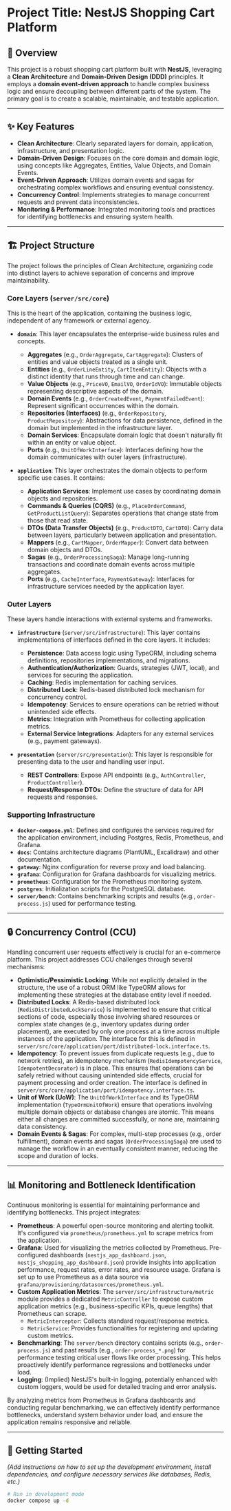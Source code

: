 # Project Title: NestJS Shopping Cart Platform

## 🚀 Overview

This project is a robust shopping cart platform built with **NestJS**, leveraging a **Clean Architecture** and **Domain-Driven Design (DDD)** principles. It employs a **domain event-driven approach** to handle complex business logic and ensure decoupling between different parts of the system. The primary goal is to create a scalable, maintainable, and testable application.

---

## ✨ Key Features

* **Clean Architecture**: Clearly separated layers for domain, application, infrastructure, and presentation logic.
* **Domain-Driven Design**: Focuses on the core domain and domain logic, using concepts like Aggregates, Entities, Value Objects, and Domain Events.
* **Event-Driven Approach**: Utilizes domain events and sagas for orchestrating complex workflows and ensuring eventual consistency.
* **Concurrency Control**: Implements strategies to manage concurrent requests and prevent data inconsistencies.
* **Monitoring & Performance**: Integrated monitoring tools and practices for identifying bottlenecks and ensuring system health.

---

## 🏗️ Project Structure

The project follows the principles of Clean Architecture, organizing code into distinct layers to achieve separation of concerns and improve maintainability.

### Core Layers (`server/src/core`)

This is the heart of the application, containing the business logic, independent of any framework or external agency.

* **`domain`**: This layer encapsulates the enterprise-wide business rules and concepts.
    * **Aggregates** (e.g., `OrderAggregate`, `CartAggregate`): Clusters of entities and value objects treated as a single unit.
    * **Entities** (e.g., `OrderLineEntity`, `CartItemEntity`): Objects with a distinct identity that runs through time and can change.
    * **Value Objects** (e.g., `PriceVO`, `EmailVO`, `OrderIdVO`): Immutable objects representing descriptive aspects of the domain.
    * **Domain Events** (e.g., `OrderCreatedEvent`, `PaymentFailedEvent`): Represent significant occurrences within the domain.
    * **Repositories (Interfaces)** (e.g., `OrderRepository`, `ProductRepository`): Abstractions for data persistence, defined in the domain but implemented in the infrastructure layer.
    * **Domain Services**: Encapsulate domain logic that doesn't naturally fit within an entity or value object.
    * **Ports** (e.g., `UnitOfWorkInterface`): Interfaces defining how the domain communicates with outer layers (infrastructure).

* **`application`**: This layer orchestrates the domain objects to perform specific use cases. It contains:
    * **Application Services**: Implement use cases by coordinating domain objects and repositories.
    * **Commands & Queries (CQRS)** (e.g., `PlaceOrderCommand`, `GetProductListQuery`): Separates operations that change state from those that read state.
    * **DTOs (Data Transfer Objects)** (e.g., `ProductDTO`, `CartDTO`): Carry data between layers, particularly between application and presentation.
    * **Mappers** (e.g., `CartMapper`, `OrderMapper`): Convert data between domain objects and DTOs.
    * **Sagas** (e.g., `OrderProcessingSaga`): Manage long-running transactions and coordinate domain events across multiple aggregates.
    * **Ports** (e.g., `CacheInterface`, `PaymentGateway`): Interfaces for infrastructure services needed by the application layer.

### Outer Layers

These layers handle interactions with external systems and frameworks.

* **`infrastructure`** (`server/src/infrastructure`): This layer contains implementations of interfaces defined in the core layers. It includes:
    * **Persistence**: Data access logic using TypeORM, including schema definitions, repositories implementations, and migrations.
    * **Authentication/Authorization**: Guards, strategies (JWT, local), and services for securing the application.
    * **Caching**: Redis implementation for caching services.
    * **Distributed Lock**: Redis-based distributed lock mechanism for concurrency control.
    * **Idempotency**: Services to ensure operations can be retried without unintended side effects.
    * **Metrics**: Integration with Prometheus for collecting application metrics.
    * **External Service Integrations**: Adapters for any external services (e.g., payment gateways).

* **`presentation`** (`server/src/presentation`): This layer is responsible for presenting data to the user and handling user input.
    * **REST Controllers**: Expose API endpoints (e.g., `AuthController`, `ProductController`).
    * **Request/Response DTOs**: Define the structure of data for API requests and responses.

### Supporting Infrastructure

* **`docker-compose.yml`**: Defines and configures the services required for the application environment, including Postgres, Redis, Prometheus, and Grafana.
* **`docs`**: Contains architecture diagrams (PlantUML, Excalidraw) and other documentation.
* **`gateway`**: Nginx configuration for reverse proxy and load balancing.
* **`grafana`**: Configuration for Grafana dashboards for visualizing metrics.
* **`prometheus`**: Configuration for the Prometheus monitoring system.
* **`postgres`**: Initialization scripts for the PostgreSQL database.
* **`server/bench`**: Contains benchmarking scripts and results (e.g., `order-process.js`) used for performance testing.

---

## 🔒 Concurrency Control (CCU)

Handling concurrent user requests effectively is crucial for an e-commerce platform. This project addresses CCU challenges through several mechanisms:

* **Optimistic/Pessimistic Locking**: While not explicitly detailed in the structure, the use of a robust ORM like TypeORM allows for implementing these strategies at the database entity level if needed.
* **Distributed Locks**: A Redis-based distributed lock (`RedisDistributedLockService`) is implemented to ensure that critical sections of code, especially those involving shared resources or complex state changes (e.g., inventory updates during order placement), are executed by only one process at a time across multiple instances of the application. The interface for this is defined in `server/src/core/application/port/distributed-lock.interface.ts`.
* **Idempotency**: To prevent issues from duplicate requests (e.g., due to network retries), an idempotency mechanism (`RedisIdempotencyService`, `IdempotentDecorator`) is in place. This ensures that operations can be safely retried without causing unintended side effects, crucial for payment processing and order creation. The interface is defined in `server/src/core/application/port/idempotency.interface.ts`.
* **Unit of Work (UoW)**: The `UnitOfWorkInterface` and its TypeORM implementation (`TypeOrmUnitOfWork`) ensure that operations involving multiple domain objects or database changes are atomic. This means either all changes are committed successfully, or none are, maintaining data consistency.
* **Domain Events & Sagas**: For complex, multi-step processes (e.g., order fulfillment), domain events and sagas (`OrderProcessingSaga`) are used to manage the workflow in an eventually consistent manner, reducing the scope and duration of locks.

---

## 📊 Monitoring and Bottleneck Identification

Continuous monitoring is essential for maintaining performance and identifying bottlenecks. This project integrates:

* **Prometheus**: A powerful open-source monitoring and alerting toolkit. It's configured via `prometheus/prometheus.yml` to scrape metrics from the application.
* **Grafana**: Used for visualizing the metrics collected by Prometheus. Pre-configured dashboards (`nestjs_app_dashboard.json`, `nestjs_shopping_app_dashboard.json`) provide insights into application performance, request rates, error rates, and resource usage. Grafana is set up to use Prometheus as a data source via `grafana/provisioning/datasources/prometheus.yml`.
* **Custom Application Metrics**: The `server/src/infrastructure/metric` module provides a dedicated `MetricController` to expose custom application metrics (e.g., business-specific KPIs, queue lengths) that Prometheus can scrape.
    * `MetricInterceptor`: Collects standard request/response metrics.
    * `MetricService`: Provides functionalities for registering and updating custom metrics.
* **Benchmarking**: The `server/bench` directory contains scripts (e.g., `order-process.js`) and past results (e.g., `order-process_*.png`) for performance testing critical user flows like order processing. This helps proactively identify performance regressions and bottlenecks under load.
* **Logging**: (Implied) NestJS's built-in logging, potentially enhanced with custom loggers, would be used for detailed tracing and error analysis.

By analyzing metrics from Prometheus in Grafana dashboards and conducting regular benchmarking, we can effectively identify performance bottlenecks, understand system behavior under load, and ensure the application remains responsive and reliable.

---

## 🚀 Getting Started

*(Add instructions on how to set up the development environment, install dependencies, and configure necessary services like databases, Redis, etc.)*

```sh
# Run in development mode
docker compose up -d

